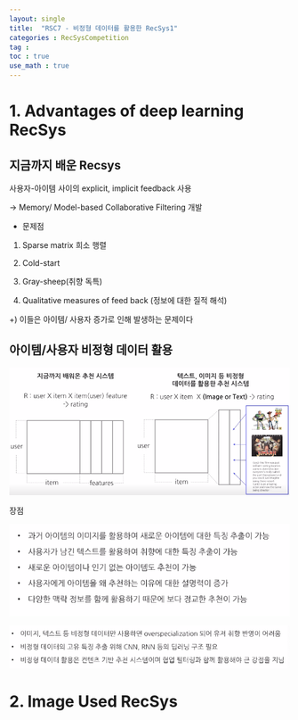 ```yaml
---
layout: single
title:  "RSC7 - 비정형 데이터를 활용한 RecSys1" 
categories : RecSysCompetition
tag : 
toc : true
use_math : true
---
```



# 1. Advantages of deep learning RecSys

## 지금까지 배운 Recsys

사용자-아이템 사이의 explicit, implicit feedback 사용

-> Memory/ Model-based Collaborative Filtering 개발

+ 문제점

1) Sparse matrix 희소 행렬

2) Cold-start

3) Gray-sheep(취향 독특)

4) Qualitative measures of feed back (정보에 대한 질적 해석)

+) 이들은 아이템/ 사용자 증가로 인해 발생하는 문제이다

## 아이템/사용자 비정형 데이터 활용

![image-20221025150533853](/images/2022-10-25-RecSysC07/image-20221025150533853.png)

장점

![image-20221025150911349](/images/2022-10-25-RecSysC07/image-20221025150911349.png)

![image-20221025151011410](/images/2022-10-25-RecSysC07/image-20221025151011410.png)

# 2. Image Used RecSys



